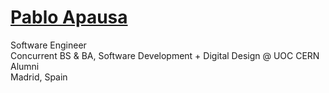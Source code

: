 # <a href="https://apausa.dev" target="_blank" rel="noreferrer">Pablo Apausa</a>

Software Engineer  
Concurrent BS & BA, Software Development + Digital Design @ UOC
CERN Alumni  
Madrid, Spain  
